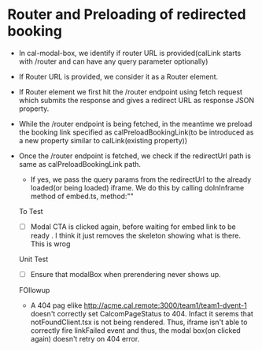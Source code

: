 # Router and Preloading of redirected booking
- In cal-modal-box, we identify if router URL is provided(calLink starts with /router and can have any query parameter optionally)
- If Router URL is provided, we consider it as a Router element.
- If Router element we first hit the /router endpoint using fetch request which submits the response and gives a redirect URL as response JSON property.
- While the /router endpoint is being fetched, in the meantime we preload the booking link specified as calPreloadBookingLink(to be introduced as a new property similar to calLink(existing property))
- Once the /router endpoint is fetched, we check if the redirectUrl path is same as calPreloadBookingLink path.
  - If yes, we pass the query params from the redirectUrl to the already loaded(or being loaded) iframe. We do this by calling doInInframe method of embed.ts, method:""



  To Test
  - [ ] Modal CTA is clicked again, before waiting for embed link to be ready . I think it just removes the skeleton showing what is there. This is wrog


  Unit Test
  - [ ] Ensure that modalBox when prerendering never shows up.


  FOllowup
  - A 404 pag elike http://acme.cal.remote:3000/team1/team1-dvent-1 doesn't correctly set CalcomPageStatus to 404. Infact it serems that notFoundClient.tsx is not being rendered. Thus, iframe isn't able to correctly fire linkFailed event and thus, the modal box(on clicked again) doesn't retry on 404 error.